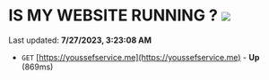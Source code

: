 # IS MY WEBSITE RUNNING ? [![](https://img.shields.io/static/v1?label=Sponsor&message=%E2%9D%A4&logo=GitHub&color=%23fe8e86)](https://github.com/sponsors/<username>)

Last updated: **7/27/2023, 3:23:08 AM**

- `GET` [https://youssefservice.me](https://youssefservice.me) - **Up** (869ms)
